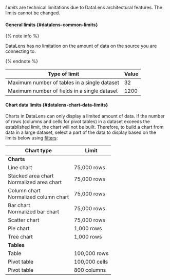 

_Limits_ are technical limitations due to DataLens architectural features. The limits cannot be changed.

#### General limits {#datalens-common-limits}

{% note info %}

DataLens has no limitation on the amount of data on the source you are connecting to.

{% endnote %}


| Type of limit | Value |
----- | -----
| Maximum number of tables in a single dataset | 32 |
| Maximum number of fields in a single dataset | 1200 |


#### Chart data limits {#datalens-chart-data-limits}

Charts in DataLens can only display a limited amount of data. If the number of rows (columns and cells for pivot tables) in a dataset exceeds the established limit, the chart will not be built. Therefore, to build a chart from data in a large dataset, select a part of the data to display based on the limits below using [filters](../../datalens/concepts/dataset/settings.md#default-setting):

| Chart type | Limit |
----- | -----
| **Charts** |
| Line chart | 75,000 rows |
| Stacked area chart<br/>Normalized area chart | 75,000 rows |
| Column chart<br/>Normalized column chart | 75,000 rows |
| Bar chart<br/>Normalized bar chart | 75,000 rows |
| Scatter chart | 75,000 rows |
| Pie chart | 1,000 rows |
| Tree chart | 1,000 rows |
| **Tables** |
| Table | 100,000 rows |
| Pivot table | 100,000 cells |
| Pivot table | 800 columns |
